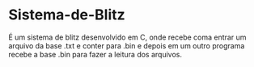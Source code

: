 # Sistema-de-Blitz
É um sistema de blitz desenvolvido em C, onde recebe coma entrar um arquivo da base .txt e conter para .bin e depois em um outro programa recebe a base .bin para fazer a leitura dos arquivos.
